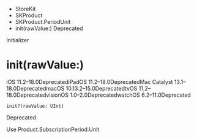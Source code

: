 

- StoreKit
- SKProduct
- SKProduct.PeriodUnit
-  init(rawValue:) Deprecated

Initializer

# init(rawValue:)

iOS 11.2–18.0DeprecatediPadOS 11.2–18.0DeprecatedMac Catalyst 13.1–18.0DeprecatedmacOS 10.13.2–15.0DeprecatedtvOS 11.2–18.0DeprecatedvisionOS 1.0–2.0DeprecatedwatchOS 6.2–11.0Deprecated

``` source
init?(rawValue: UInt)
```

Deprecated

Use Product.SubscriptionPeriod.Unit

